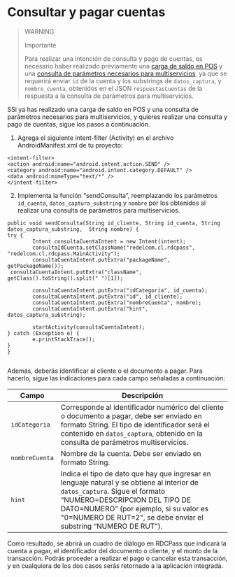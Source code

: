 # Consultar y pagar cuentas

> WARNING
> 
> Importante
>
> Para realizar una intención de consulta y pago de cuentas, es necesario haber realizado previamente una [carga de saldo en POS](/developers/es/docs/redelcom/local-integration/android/payments-processing/load-money-in-pos) y una [consulta de parámetros necesarios para multiservicios](/developers/es/docs/redelcom/local-integration/android/payments-processing/query-multiservice-parameters), ya que se requerirá enviar `id` de la cuenta y los substrings de `datos_captura`, y `nombre_cuenta`, obtenidos en el JSON `respuestasCuentas` de la respuesta a la consulta de parámetros para multiservicios.


SSi ya has realizado una carga de saldo en POS y una consulta de parámetros necesarios para multiservicios, y quieres realizar una consulta y pago de cuentas, sigue los pasos a continuación.

1. Agrega el siguiente intent-filter (Activity) en el archivo AndroidManifest.xml de tu proyecto:

```android
<intent-filter> 
<action android:name="android.intent.action.SEND" /> 
<category android:name="android.intent.category.DEFAULT" /> 
<data android:mimeType="text/*" /> 
</intent-filter>

```

2. Implementa la función “sendConsulta”, reemplazando los parámetros `id_cuenta`, `datos_captura_substring` y `nombre` por los obtenidos al realizar una consulta de parámetros para multiservicios.

```android
public void sendConsulta(String id_cliente, String id_cuenta, String datos_captura_substring,  String nombre) { 
try { 
 		Intent consultaCuentaIntent = new Intent(intent); 
 		consultaIdCuenta.setClassName("redelcom.cl.rdcpass",  
"redelcom.cl.rdcpass.MainActivity"); 
 		consultaCuentaIntent.putExtra("packageName", getPackageName()); 
 consultaCuentaIntent.putExtra("className", getClass().toString().split(" ")[1]);   
  
 		consultaCuentaIntent.putExtra("idCategoria", id_cuenta); 
 		consultaCuentaIntent.putExtra("id", id_cliente); 
 		consultaCuentaIntent.putExtra("nombreCuenta", nombre); 
 		consultaCuentaIntent.putExtra("hint", datos_captura_substring); 
  
 		startActivity(consultaCuentaIntent); 
} catch (Exception e) { 
 		e.printStackTrace(); 
} 
} 
 
```

Además, deberás identificar al cliente o el documento a pagar. Para hacerlo, sigue las indicaciones para cada campo señaladas a continuación:

| Campo | Descripción |
|---|---|
| `idCategoria` | Corresponde al identificador numérico del cliente o documento a pagar, debe ser enviado en formato String. El tipo de identificador será el contenido en `datos_captura`, obtenido en la consulta de parámetros multiservicios. |
| `nombreCuenta` | Nombre de la cuenta. Debe ser enviado en formato String. |
| `hint` | Indica el tipo de dato que hay que ingresar en lenguaje natural y se obtiene al interior de `datos_captura`. Sigue el formato “NUMERO=DESCRIPCION DEL TIPO DE DATO=NUMERO” (por ejemplo, si su valor es "0=NUMERO DE RUT=2", se debe enviar el substring “NUMERO DE RUT”). |


Como resultado, se abrirá un cuadro de diálogo en RDCPass que indicará la cuenta a pagar, el identificador del documento o cliente, y el monto de la transacción. Podrás proceder a realizar el pago o cancelar esta transacción, y en cualquiera de los dos casos serás retornado a la aplicación integrada.
